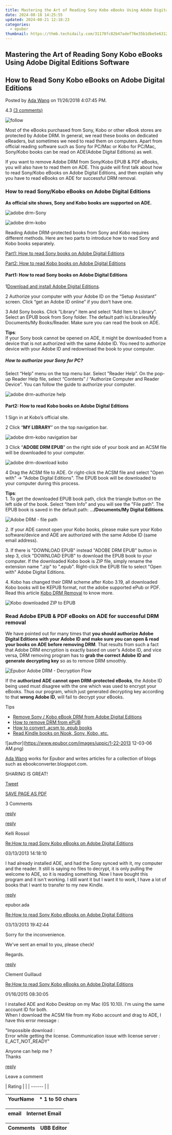 ```yaml
---
title: Mastering the Art of Reading Sony Kobo eBooks Using Adobe Digital Editions Software
date: 2024-08-18 14:25:55
updated: 2024-08-21 12:18:23
categories:
  - epubor
thumbnail: https://thmb.techidaily.com/31170fc82b47adef76e35b1dbe5e6312865cece8cca3cd844fe92c1c213c87ec.jpg
---
```


## Mastering the Art of Reading Sony Kobo eBooks Using Adobe Digital Editions Software

## How to Read Sony Kobo eBooks on Adobe Digital Editions

Posted by [Ada Wang](https://plus.google.com/+AdaWang/posts) on 11/26/2018 4:07:45 PM.

4.3 [(3 comments)](http://www.epubor.com/#comment-area) 



![follow](http://www.epubor.com/images/follow.png)

Most of the eBooks purchased from Sony, Kobo or other eBook stores are protected by Adobe DRM. In general, we read these books on dedicated eReaders, but sometimes we need to read them on computers. Apart from official reading software such as Sony for PC/Mac or Kobo for PC/Mac, Sony/Kobo books can be read on ADE(Adobe Digital Editions) as well.

If you want to remove Adobe DRM from Sony/Kobo EPUB & PDF eBooks, you will also have to read them on ADE. This guide will first talk about how to read Sony/Kobo eBooks on Adobe Digital Editions, and then explain why you have to read eBooks on ADE for successful DRM removal.

### How to read Sony/Kobo eBooks on Adobe Digital Editions

**As official site shows, Sony and Kobo books are supported on ADE.**

![adobe drm-Sony](https://www.epubor.com/images/remote/D4/1D/D41D8C_sony_web_authorize.png)

![adobe drm-kobo](https://www.epubor.com/images/remote/D4/1D/D41D8C_kobo_web_authorize.png)

Reading Adobe DRM-protected books from Sony and Kobo requires different methods. Here are two parts to introduce how to read Sony and Kobo books separately.

[Part1: How to read Sony books on Adobe Digital Editions](https://tools.techidaily.com/epubor/products/)

[Part2: How to read Kobo books on Adobe Digital Editions](https://tools.techidaily.com/epubor/products/)

#### Part1: How to read Sony books on Adobe Digital Editions

1[Download and install Adobe Digital Editions](http://www.adobe.com/products/digitaleditions/).

2 Authorize your computer with your Adobe ID on the “Setup Assistant” screen. Click “get an Adobe ID online” if you don’t have one.

3 Add Sony books. Click “Library” item and select “Add Item to Library”. Select an EPUB book from Sony folder. The default path is:Libraries/My Documents/My Books/Reader. Make sure you can read the book on ADE.

**Tips**:   
 If your Sony book cannot be opened on ADE, it might be downloaded from a device that is not authorized with the same Adobe ID. You need to authorize device with your Adobe ID and redownload the book to your computer.

##### **How to authorize your Sony for PC?**

Select “Help” menu on the top menu bar. Select ”Reader Help”. On the pop-up Reader Help file, select “Contents” / “Authorize Computer and Reader Device”. You can follow the guide to authorize your computer.

![adobe drm-authorize help](https://www.epubor.com/images/remote/D4/1D/D41D8C_sony_authorize_help_2012815233636.png)  

#### Part2: How to read Kobo books on Adobe Digital Editions

1 Sign in at Kobo’s official site.

2 Click “**MY LIBRARY**” on the top navigation bar.

![adobe drm-kobo navigation bar](https://www.epubor.com/images/remote/D4/1D/D41D8C_kobo_navigation_bar_2012815233636.png)

3 Click “**ADOBE DRM EPUB**” on the right side of your book and an ACSM file will be downloaded to your computer.

![adobe drm-download kobo](https://www.epubor.com/images/remote/D4/1D/D41D8C_download_kobo_2012815233737.png)

4 Drag the ACSM file to ADE. Or right-click the ACSM file and select "Open with" -> "Adobe Digital Editions". The EPUB book will be downloaded to your computer during this process.

**Tips**:  
 1\. To get the downloaded EPUB book path, click the triangle button on the left side of the book. Select “Item Info” and you will see the "File path". The EPUB book is saved in the default path: ...**/Documents/My Digital Editions**.

![Adobe DRM - file path](https://www.epubor.com/images/remote/D4/1D/D41D8C_file_path_2012815233737.png)

2\. If your ADE cannot open your Kobo books, please make sure your Kobo software/device and ADE are authorized with the same Adobe ID (same email address).

3\. If there is "DOWNLOAD EPUB" instead "ADOBE DRM EPUB" button in step 3, click "DOWNLOAD EPUB" to download the EPUB book to your computer. If the downloaded Kobo book is ZIP file, simply rename the extension name ".zip" to ".epub". Right-click the EPUB file to select "Open with" Adobe Digital Editions.

4\. Kobo has changed their DRM scheme after Kobo 3.19, all downloaded Kobo books will be KEPUB format, not the adobe supported ePub or PDF. Read this article [Kobo DRM Removal](https://tools.techidaily.com/epubor/products/) to know more.

![Kobo downloaded ZIP to EPUB](https://www.epubor.com/images/remote/D4/1D/D41D8C_ade_zip.png) 

### Read Adobe EPUB & PDF eBooks on ADE for successful DRM removal

We have pointed out for many times that **you should authorize Adobe Digital Editions with your Adobe ID and make sure you can open & read your books on ADE before removing DRM**. That results from such a fact that Adobe DRM encryption is exactly based on user's Adobe ID, and vice versa, DRM removing program has to **grab the correct Adobe ID and generate decrypting key** so as to remove DRM smoothly.

![Epubor Adobe DRM - Decryption Flow](https://www.epubor.com/images/remote/D4/1D/D41D8C_ade-decryption.png)

If the **authorized ADE cannot open DRM-protected eBooks**, the Adobe ID being used must disagree with the one which was used to encrypt your eBooks. Thus our program, which just generated decrypting key according to that **wrong Adobe ID**, will fail to decrypt your eBooks.

Tips

* [Remove Sony / Kobo eBook DRM from Adobe Digital Editions](https://tools.techidaily.com/epubor/products/)
* [How to remove DRM from ePUB](https://tools.techidaily.com/epubor/products/)
* [How to convert .acsm to .epub books](https://tools.techidaily.com/epubor/products/)
* [Read Kindle books on Nook, Sony, Kobo, etc.](https://tools.techidaily.com/epubor/products/)

![author](https://www.epubor.com/images/uppic/1-22-2013 12-03-06 AM.png)

[Ada Wang](https://plus.google.com/+AdaWang/posts) works for Epubor and writes articles for a collection of blogs such as ebookconverter.blogspot.com.

SHARING IS GREAT!

[Tweet](https://twitter.com/share) 

[SAVE PAGE AS PDF](https://tools.techidaily.com/epubor/products/) 



3 Comments

[reply](https://tools.techidaily.com/epubor/products/) 

[reply](https://tools.techidaily.com/epubor/products/) 

Kelli Rossol

[Re:How to read Sony Kobo eBooks on Adobe Digital Editions](https://tools.techidaily.com/epubor/products/)

03/13/2013 14:18:10

I had already installed ADE, and had the Sony synced with it, my computer and the reader. It still is saying no files to decrypt, it is only pulling the welcome to ADE, so it is reading something. Now I have bought this program and it isn't working. I still want it but I want it to work, I have a lot of books that I want to transfer to my new Kindle.

[reply](https://tools.techidaily.com/epubor/products/) 

epubor.ada

[Re:How to read Sony Kobo eBooks on Adobe Digital Editions](https://tools.techidaily.com/epubor/products/)

03/13/2013 19:42:44

Sorry for the inconvenience.

 We've sent an email to you, please check!

 Regards.

[reply](https://tools.techidaily.com/epubor/products/) 

Clement Guillaud

[Re:How to read Sony Kobo eBooks on Adobe Digital Editions](https://tools.techidaily.com/epubor/products/)

01/16/2015 08:30:05

I installed ADE and Kobo Desktop on my Mac (0S 10.10). I'm using the same account ID for both.  
 When I download the ACSM file from my Kobo account and drag to ADE, I have this error message :

 "Impossible download :  
 Error while getting the license. Communication issue with license server : E\_ACT\_NOT\_READY"

 Anyone can help me ?  
 Thanks

[reply](https://tools.techidaily.com/epubor/products/) 

Leave a comment

| Rating |  |
| ------ |  |

| YourName | \*  1 to 50 chars |
| -------- | ----------------- |

| email | Internet Email |
| ----- | -------------- |

| Comments | UBB Editor |
| -------- | ---------- |

<ins class="adsbygoogle"
     style="display:block"
     data-ad-format="autorelaxed"
     data-ad-client="ca-pub-7571918770474297"
     data-ad-slot="1223367746"></ins>



<ins class="adsbygoogle"
     style="display:block"
     data-ad-client="ca-pub-7571918770474297"
     data-ad-slot="8358498916"
     data-ad-format="auto"
     data-full-width-responsive="true"></ins>
